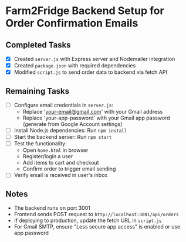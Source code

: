 # Farm2Fridge Backend Setup for Order Confirmation Emails

## Completed Tasks
- [x] Created `server.js` with Express server and Nodemailer integration
- [x] Created `package.json` with required dependencies
- [x] Modified `script.js` to send order data to backend via fetch API

## Remaining Tasks
- [ ] Configure email credentials in `server.js`:
  - Replace 'your-email@gmail.com' with your Gmail address
  - Replace 'your-app-password' with your Gmail app password (generate from Google Account settings)
- [ ] Install Node.js dependencies: Run `npm install`
- [ ] Start the backend server: Run `npm start`
- [ ] Test the functionality:
  - Open `home.html` in browser
  - Register/login a user
  - Add items to cart and checkout
  - Confirm order to trigger email sending
- [ ] Verify email is received in user's inbox

## Notes
- The backend runs on port 3001
- Frontend sends POST request to `http://localhost:3001/api/orders`
- If deploying to production, update the fetch URL in `script.js`
- For Gmail SMTP, ensure "Less secure app access" is enabled or use app password

